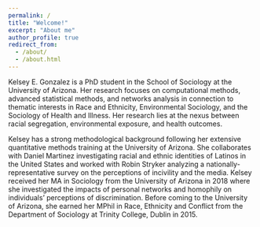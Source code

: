 ```yaml
---
permalink: /
title: "Welcome!"
excerpt: "About me"
author_profile: true
redirect_from: 
  - /about/
  - /about.html
---
```


Kelsey E. Gonzalez is a PhD student in the School of Sociology at the University of Arizona. Her research focuses on computational methods, advanced statistical methods, and networks analysis  in connection to thematic interests in Race and Ethnicity, Environmental Sociology, and the Sociology of Health and Illness. Her research lies at the nexus between racial segregation, environmental exposure, and health outcomes. 

Kelsey has a strong methodological background following her extensive quantitative methods training at the University of Arizona. She collaborates with Daniel Martinez investigating racial and ethnic identities of Latinos in the United States and worked with Robin Stryker analyzing a nationally-representative survey on the perceptions of incivility and the media. Kelsey received her MA in Sociology from the University of Arizona in 2018 where she investigated the impacts of personal networks and homophily on individuals’ perceptions of discrimination. Before coming to the University of Arizona, she earned her MPhil in Race, Ethnicity and Conflict from the Department of Sociology at Trinity College, Dublin in 2015.
